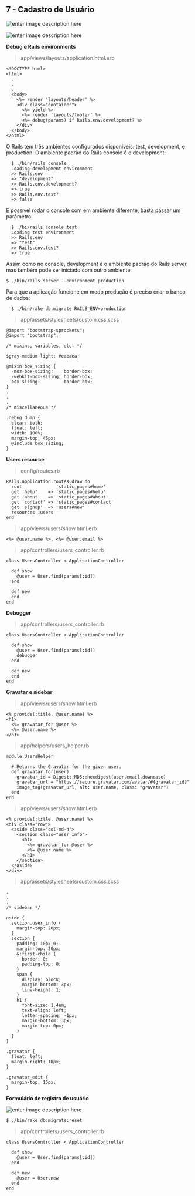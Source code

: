 

7 - Cadastro de Usuário
-----------------------

![enter image description here](https://softcover.s3.amazonaws.com/636/ruby_on_rails_tutorial_3rd_edition/images/figures/profile_mockup_profile_name_bootstrap.png)

![enter image description here](https://softcover.s3.amazonaws.com/636/ruby_on_rails_tutorial_3rd_edition/images/figures/profile_mockup_bootstrap.png)

**Debug e Rails environments**

> app/views/layouts/application.html.erb

    <!DOCTYPE html>
    <html>
      .
      .
      .
      <body>
        <%= render 'layouts/header' %>
        <div class="container">
          <%= yield %>
          <%= render 'layouts/footer' %>
          <%= debug(params) if Rails.env.development? %>
        </div>
      </body>
    </html>

O Rails tem três ambientes configurados disponíveis: test, development, e production. O ambiente padrão do Rails console é o development:

      $ ./bin/rails console
      Loading development environment
      >> Rails.env
      => "development"
      >> Rails.env.development?
      => true
      >> Rails.env.test?
      => false

É possível rodar o console com em ambiente diferente, basta passar um parâmetro:

      $ ./bi/rails console test
      Loading test environment
      >> Rails.env
      => "test"
      >> Rails.env.test?
      => true

Assim como no console, development é o ambiente padrão do Rails server, mas também pode ser iniciado com outro ambiente:

    $ ./bin/rails server --environment production

Para que a aplicação funcione em modo produção é preciso criar o banco de dados:

      $ ./bin/rake db:migrate RAILS_ENV=production


> app/assets/stylesheets/custom.css.scss

    @import "bootstrap-sprockets";
    @import "bootstrap";
    
    /* mixins, variables, etc. */
    
    $gray-medium-light: #eaeaea;
    
    @mixin box_sizing {
      -moz-box-sizing:    border-box;
      -webkit-box-sizing: border-box;
      box-sizing:         border-box;
    }
    .
    .
    .
    /* miscellaneous */
    
    .debug_dump {
      clear: both;
      float: left;
      width: 100%;
      margin-top: 45px;
      @include box_sizing;
    }

**Users resource**

> config/routes.rb

    Rails.application.routes.draw do
      root             'static_pages#home'
      get 'help'    => 'static_pages#help'
      get 'about'   => 'static_pages#about'
      get 'contact' => 'static_pages#contact'
      get 'signup'  => 'users#new'
      resources :users
    end

> app/views/users/show.html.erb

    <%= @user.name %>, <%= @user.email %>


> app/controllers/users_controller.rb

    class UsersController < ApplicationController
    
      def show
        @user = User.find(params[:id])
      end
    
      def new
      end
    end

**Debugger**

> app/controllers/users_controller.rb

    class UsersController < ApplicationController
    
      def show
        @user = User.find(params[:id])
        debugger
      end
    
      def new
      end
    end


**Gravatar e sidebar**

> app/views/users/show.html.erb

    <% provide(:title, @user.name) %>
    <h1>
      <%= gravatar_for @user %>
      <%= @user.name %>
    </h1>

> app/helpers/users_helper.rb

    module UsersHelper
    
      # Returns the Gravatar for the given user.
      def gravatar_for(user)
        gravatar_id = Digest::MD5::hexdigest(user.email.downcase)
        gravatar_url = "https://secure.gravatar.com/avatar/#{gravatar_id}"
        image_tag(gravatar_url, alt: user.name, class: "gravatar")
      end
    end


> app/views/users/show.html.erb

    <% provide(:title, @user.name) %>
    <div class="row">
      <aside class="col-md-4">
        <section class="user_info">
          <h1>
            <%= gravatar_for @user %>
            <%= @user.name %>
          </h1>
        </section>
      </aside>
    </div>

> app/assets/stylesheets/custom.css.scss

    .
    .
    .
    /* sidebar */
    
    aside {
      section.user_info {
        margin-top: 20px;
      }
      section {
        padding: 10px 0;
        margin-top: 20px;
        &:first-child {
          border: 0;
          padding-top: 0;
        }
        span {
          display: block;
          margin-bottom: 3px;
          line-height: 1;
        }
        h1 {
          font-size: 1.4em;
          text-align: left;
          letter-spacing: -1px;
          margin-bottom: 3px;
          margin-top: 0px;
        }
      }
    }
    
    .gravatar {
      float: left;
      margin-right: 10px;
    }
    
    .gravatar_edit {
      margin-top: 15px;
    }

**Formulário de registro de usuário**

![enter image description here](https://softcover.s3.amazonaws.com/636/ruby_on_rails_tutorial_3rd_edition/images/figures/signup_mockup_bootstrap.png)

    $ ./bin/rake db:migrate:reset

> app/controllers/users_controller.rb

    class UsersController < ApplicationController
    
      def show
        @user = User.find(params[:id])
      end
    
      def new
        @user = User.new
      end
    end













